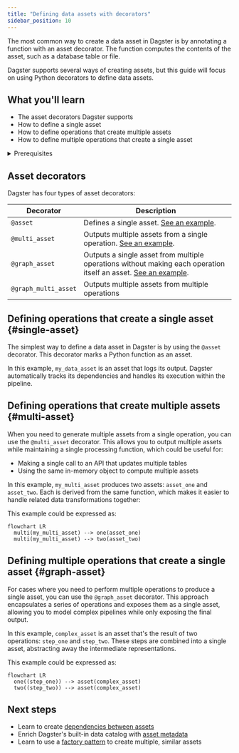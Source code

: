 ```yaml
---
title: "Defining data assets with decorators"
sidebar_position: 10
---
```


The most common way to create a data asset in Dagster is by annotating a function with an asset decorator. The function computes the contents of the asset, such as a database table or file.

Dagster supports several ways of creating assets, but this guide will focus on using Python decorators to define data assets.

## What you'll learn

- The asset decorators Dagster supports
- How to define a single asset
- How to define operations that create multiple assets
- How to define multiple operations that create a single asset

<details>
  <summary>Prerequisites</summary>

To follow the steps in this guide, you'll need:

- To have Dagster installed. Refer to the [Installation](/getting-started/installation) guide for more information.

</details>

## Asset decorators

Dagster has four types of asset decorators:

| Decorator | Description |
|--------|---|
| `@asset` | Defines a single asset. [See an example](#single-asset). |
| `@multi_asset` | Outputs multiple assets from a single operation. [See an example](#multi-asset). |
| `@graph_asset` | Outputs a single asset from multiple operations without making each operation itself an asset. [See an example](#graph-asset). |
| `@graph_multi_asset` | Outputs multiple assets from multiple operations |

## Defining operations that create a single asset \{#single-asset}

The simplest way to define a data asset in Dagster is by using the `@asset` decorator. This decorator marks a Python function as an asset.

<CodeExample filePath="guides/data-assets/data-assets/asset_decorator.py" language="python" title="Using @dg.asset decorator" />

In this example, `my_data_asset` is an asset that logs its output. Dagster automatically tracks its dependencies and handles its execution within the pipeline.

## Defining operations that create multiple assets \{#multi-asset}

When you need to generate multiple assets from a single operation, you can use the `@multi_asset` decorator. This allows you to output multiple assets while maintaining a single processing function, which could be useful for:

- Making a single call to an API that updates multiple tables
- Using the same in-memory object to compute multiple assets

In this example, `my_multi_asset` produces two assets: `asset_one` and `asset_two`. Each is derived from the same function, which makes it easier to handle related data transformations together:

<CodeExample filePath="guides/data-assets/data-assets/multi_asset_decorator.py" language="python" title="Using @dg.multi_asset decorator" />

This example could be expressed as:

```mermaid
flowchart LR
  multi(my_multi_asset) --> one(asset_one)
  multi(my_multi_asset) --> two(asset_two)
```

## Defining multiple operations that create a single asset \{#graph-asset}

For cases where you need to perform multiple operations to produce a single asset, you can use the `@graph_asset` decorator. This approach encapsulates a series of operations and exposes them as a single asset, allowing you to model complex pipelines while only exposing the final output.

<CodeExample filePath="guides/data-assets/data-assets/graph_asset_decorator.py" language="python" title="Using @dg.graph_asset decorator" />

In this example, `complex_asset` is an asset that's the result of two operations: `step_one` and `step_two`. These steps are combined into a single asset, abstracting away the intermediate representations.

This example could be expressed as:

```mermaid
flowchart LR
  one((step_one)) --> asset(complex_asset)
  two((step_two)) --> asset(complex_asset)
```

## Next steps

- Learn to create [dependencies between assets](/guides/data-modeling/asset-dependencies)
- Enrich Dagster's built-in data catalog with [asset metadata](/guides/data-modeling/metadata)
- Learn to use a [factory pattern](/guides/data-modeling/asset-factories) to create multiple, similar assets
